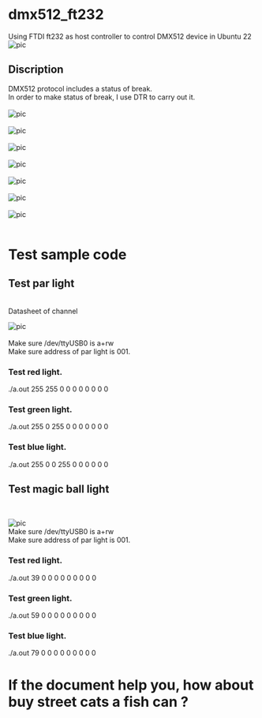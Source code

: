 # dmx512_ft232
Using FTDI ft232 as host controller to control DMX512 device in Ubuntu 22<br>
![pic](pic/light.jpg)<br>
## Discription
DMX512 protocol includes a status of break.<br>
In order to make status of break, I use DTR to carry out it.<br>
<br>
![pic](pic/protocol.jpg)<br>
<br>
![pic](pic/schematic.jpg)<br>
<br>
![pic](pic/rs485.jpg)<br>
<br>
![pic](pic/1.jpg) <br>
<br>
![pic](pic/2.jpg) <br>
<br>
![pic](pic/3.jpg) <br>
<br>
![pic](pic/box_id.jpg) <br>
<br>
# Test sample code
## Test par light
<br>
Datasheet of channel <br>

![pic](pic/par_ch_function.jpg) <br>
<br>
Make sure /dev/ttyUSB0 is a+rw<br>
Make sure address of par light is 001.<br>
### Test red light.<br>
./a.out 255 255 0 0 0 0 0 0 0 0 <br>

### Test green light.<br>
./a.out 255 0 255 0 0 0 0 0 0 0 <br>

### Test blue light.<br>
./a.out 255 0 0 255 0 0 0 0 0 0 <br>


## Test magic ball light
<br>

![pic](pic/ball_ch_function.jpg) <br>
Make sure /dev/ttyUSB0 is a+rw<br>
Make sure address of par light is 001.<br>
### Test red light.<br>
./a.out 39 0 0 0 0 0 0 0 0 0 <br>

### Test green light.<br>
./a.out 59 0 0 0 0 0 0 0 0 0 <br>

### Test blue light.<br>
./a.out 79 0 0 0 0 0 0 0 0 0 <br>

# If the document help you, how about buy street cats a fish can ?
